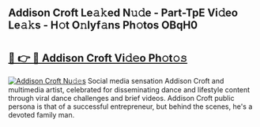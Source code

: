 ## Addison Croft Le𝚊𝚔ed N𝚞𝚍e - Part-TpE Vi𝚍eo Le𝚊𝚔s - H𝚘t O𝚗lyf𝚊ns Ph𝚘tos OBqH0

# <h2><a href="http://hf7m4dn.feru.top/?c=Addison+Croft">🔗 👉 🔴 Addison Croft Vi𝚍𝚎o Ph𝚘t𝚘𝚜</a></h2>

[![Addison Croft Nu𝚍𝚎s](https://i.imgur.com/0TWrTi3.gif)](http://hf7m4dn.feru.top/?c=Addison+Croft)
Social media sensation Addison Croft and multimedia artist, celebrated for disseminating dance and lifestyle content through viral dance challenges and brief videos. Addison Croft public persona is that of a successful entrepreneur, but behind the scenes, he's a devoted family man. 
